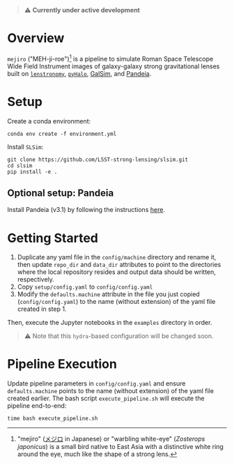 > :warning: **Currently under active development**

# Overview

`mejiro` ("MEH-ji-roe")[^1] is a pipeline to simulate Roman Space Telescope Wide Field Instrument images of
galaxy-galaxy strong
gravitational lenses
built
on [`lenstronomy`](https://github.com/lenstronomy/lenstronomy), [`pyHalo`](https://github.com/dangilman/pyHalo), [GalSim](https://github.com/GalSim-developers/GalSim),
and [Pandeia](https://outerspace.stsci.edu/display/PEN).

# Setup

Create a conda environment:

```
conda env create -f environment.yml
```

Install `SLSim`:

```
git clone https://github.com/LSST-strong-lensing/slsim.git
cd slsim
pip install -e .
```

## Optional setup: Pandeia

Install Pandeia (v3.1) by following the
instructions [here](https://outerspace.stsci.edu/display/PEN/Pandeia+Engine+Installation).

# Getting Started

1. Duplicate any yaml file in the `config/machine` directory and rename it, then update `repo_dir` and `data_dir`
   attributes to point to the directories where the local repository resides and output data should be written,
   respectively.
2. Copy `setup/config.yaml` to `config/config.yaml`
3. Modify the `defaults.machine` attribute in the file you just copied (`config/config.yaml`) to the name (without
   extension) of the yaml file created in step 1.

Then, execute the Jupyter notebooks in the `examples` directory in order.

> :warning: Note that this `hydra`-based configuration will be changed soon.

# Pipeline Execution

Update pipeline parameters in `config/config.yaml` and ensure `defaults.machine` points to the name (without extension)
of the yaml file created earlier. The bash script `execute_pipeline.sh` will execute the pipeline end-to-end:

```
time bash execute_pipeline.sh
```

[^1]: "mejiro" ([メジロ](https://ja.wikipedia.org/wiki/%E3%83%A1%E3%82%B8%E3%83%AD) in Japanese) or "warbling
white-eye" (*Zosterops japonicus*) is a small bird native to East Asia with a distinctive white ring around the eye,
much like the shape of a strong lens.
